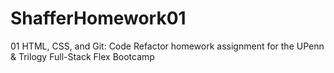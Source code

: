 # ShafferHomework01
01 HTML, CSS, and Git: Code Refactor homework assignment for the UPenn &amp; Trilogy Full-Stack Flex Bootcamp
